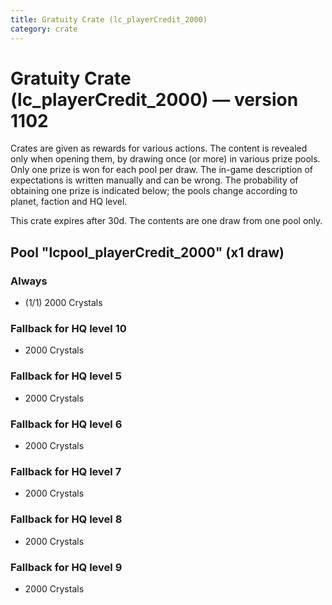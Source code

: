 ```yaml
---
title: Gratuity Crate (lc_playerCredit_2000)
category: crate
---
```


# Gratuity Crate (lc_playerCredit_2000) — version 1102

Crates are given as rewards for various actions. The content is revealed only when opening them, by drawing once (or more) in various prize pools. Only one prize is won for each pool per draw. The in-game description of expectations is written manually and can be wrong. The probability of obtaining one prize is indicated below; the pools change according to planet, faction and HQ level.

This crate expires after 30d. The contents are one draw from one pool only.

## Pool "lcpool_playerCredit_2000" (x1 draw)

### Always

  * (1/1) 2000 Crystals

### Fallback for HQ level 10

  * 2000 Crystals

### Fallback for HQ level 5

  * 2000 Crystals

### Fallback for HQ level 6

  * 2000 Crystals

### Fallback for HQ level 7

  * 2000 Crystals

### Fallback for HQ level 8

  * 2000 Crystals

### Fallback for HQ level 9

  * 2000 Crystals